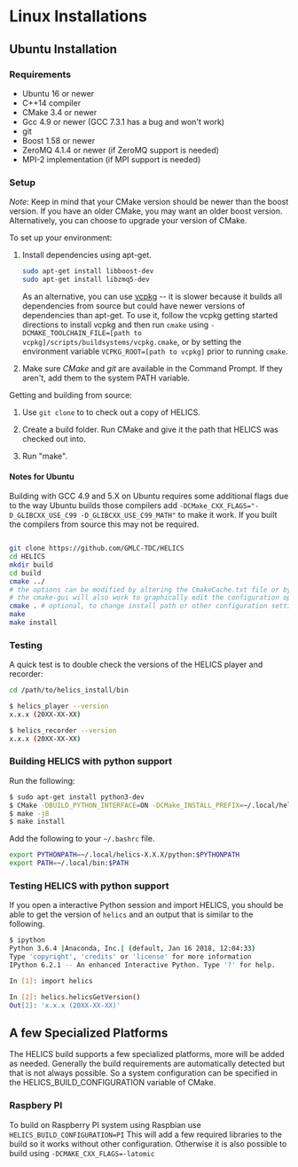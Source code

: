 # Linux Installations

## Ubuntu Installation

### Requirements

- Ubuntu 16 or newer
- C++14 compiler
- CMake 3.4 or newer
- Gcc 4.9 or newer (GCC 7.3.1 has a bug and won't work)
- git
- Boost 1.58 or newer
- ZeroMQ 4.1.4 or newer (if ZeroMQ support is needed)
- MPI-2 implementation (if MPI support is needed)

### Setup

_Note_: Keep in mind that your CMake version should be newer than the boost version. If you have an older CMake, you may want an older boost version. Alternatively, you can choose to upgrade your version of CMake.

To set up your environment:

1. Install dependencies using apt-get.

   ```bash
   sudo apt-get install libboost-dev
   sudo apt-get install libzmq5-dev
   ```

   As an alternative, you can use [vcpkg](https://github.com/microsoft/vcpkg#getting-started) -- it is slower
   because it builds all dependencies from source but could have newer versions of dependencies than apt-get.
   To use it, follow the vcpkg getting started directions to install vcpkg and then run `cmake` using
   `-DCMAKE_TOOLCHAIN_FILE=[path to vcpkg]/scripts/buildsystems/vcpkg.cmake`, or by setting the environment
   variable `VCPKG_ROOT=[path to vcpkg]` prior to running `cmake`.

2. Make sure _CMake_ and _git_ are available in the Command Prompt. If they aren't, add them to the system PATH variable.

Getting and building from source:

1. Use `git clone` to to check out a copy of HELICS.

2. Create a build folder. Run CMake and give it the path that HELICS was checked out into.

3. Run "make".

#### Notes for Ubuntu

Building with GCC 4.9 and 5.X on Ubuntu requires some additional flags due to the way Ubuntu builds those compilers
add `-DCMake_CXX_FLAGS="-D_GLIBCXX_USE_C99 -D_GLIBCXX_USE_C99_MATH"` to make it work.
If you built the compilers from source this may not be required.

```bash

git clone https://github.com/GMLC-TDC/HELICS
cd HELICS
mkdir build
cd build
cmake ../
# the options can be modified by altering the CmakeCache.txt file or by using ccmake command to edit them
# the cmake-gui will also work to graphically edit the configuration options.  
cmake . # optional, to change install path or other configuration settings if changed
make
make install
```

### Testing

A quick test is to double check the versions of the HELICS player and recorder:

```bash
cd /path/to/helics_install/bin

$ helics_player --version
x.x.x (20XX-XX-XX)

$ helics_recorder --version
x.x.x (20XX-XX-XX)
```

### Building HELICS with python support

Run the following:

```bash
$ sudo apt-get install python3-dev
$ CMake -DBUILD_PYTHON_INTERFACE=ON -DCMake_INSTALL_PREFIX=~/.local/helics-X.X.X/ ..
$ make -j8
$ make install
```

Add the following to your `~/.bashrc` file.

```bash
export PYTHONPATH=~/.local/helics-X.X.X/python:$PYTHONPATH
export PATH=~/.local/bin:$PATH
```

### Testing HELICS with python support

If you open a interactive Python session and import HELICS, you should be able to get the version of `helics` and an output that is similar to the following.

```bash
$ ipython
Python 3.6.4 |Anaconda, Inc.| (default, Jan 16 2018, 12:04:33)
Type 'copyright', 'credits' or 'license' for more information
IPython 6.2.1 -- An enhanced Interactive Python. Type '?' for help.

In [1]: import helics

In [2]: helics.helicsGetVersion()
Out[2]: 'x.x.x (20XX-XX-XX)'

```

## A few Specialized Platforms

The HELICS build supports a few specialized platforms, more will be added as needed. Generally the build requirements are automatically detected but that is not always possible. So a system configuration can be specified in the HELICS_BUILD_CONFIGURATION variable of CMake.

### Raspbery PI

To build on Raspberry PI system using Raspbian use `HELICS_BUILD_CONFIGURATION=PI` This will add a few required libraries to the build so it works without other configuration. Otherwise it is also possible to build using `-DCMAKE_CXX_FLAGS=-latomic`
